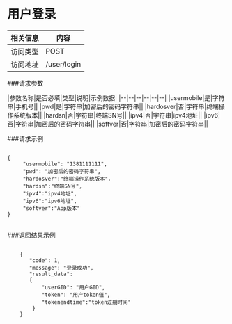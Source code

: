 # 用户登录
|相关信息|内容|
|--|--|
|访问类型|POST|
|访问地址|/user/login|

###请求参数

|参数名称|是否必填|类型|说明|示例数据|
|--|--|--|--|--|--|
|usermobile|是|字符串|手机号||
|pwd|是|字符串|加密后的密码字符串||
|hardosver|否|字符串|终端操作系统版本||
|hardsn|否|字符串|终端SN号||
|ipv4|否|字符串|ipv4地址||
|ipv6|否|字符串|加密后的密码字符串||
|softver|否|字符串|加密后的密码字符串||

###请求示例
<pre>
<code>
{
     "usermobile": "1381111111",
     "pwd": "加密后的密码字符串",
     "hardosver":"终端操作系统版本"，
     "hardsn":"终端SN号",
     "ipv4":"ipv4地址",
     "ipv6":"ipv6地址",
     "softver":"App版本"
}
</code>
</pre>

###返回结果示例

<pre>
<code>
    {
       "code": 1,
       "message": "登录成功",
       "result_data":
       {
           "userGID": "用户GID",
           "token": "用户token值",
           "tokenendtime":"token过期时间"
        }
    }



</code>
</pre>

